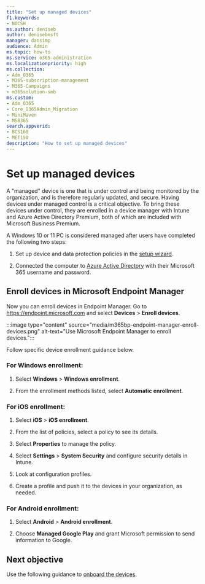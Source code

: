 ```yaml
---
title: "Set up managed devices"
f1.keywords:
- NOCSH
ms.author: deniseb
author: denisebmsft
manager: dansimp
audience: Admin
ms.topic: how-to
ms.service: o365-administration
ms.localizationpriority: high
ms.collection: 
- Adm_O365
- M365-subscription-management 
- M365-Campaigns
- m365solution-smb
ms.custom:
- Adm_O365
- Core_O365Admin_Migration
- MiniMaven
- MSB365
search.appverid:
- BCS160
- MET150
description: "How to set up managed devices"
---
```


# Set up managed devices

A "managed" device is one that is under control and being monitored by the organization, and is therefore regularly updated, and secure. Having devices under managed control is a critical objective. To bring these devices under control, they are enrolled in a device manager with Intune and Azure Active Directory Premium, both of which are included with Microsoft Business Premium. 

A Windows 10 or 11 PC is considered managed after users have completed the following two steps:

1. Set up device and data protection policies in the [setup  wizard](../business/set-up.md).

2. Connected the computer to [Azure Active Directory](../business/set-up-windows-devices.md) with their Microsoft 365 username and password. 

## Enroll devices in Microsoft Endpoint Manager

Now you can enroll devices in Endpoint Manager. Go to https://endpoint.microsoft.com and select **Devices** > **Enroll devices**. 

:::image type="content" source="media/m365bp-endpoint-manager-enroll-devices.png" alt-text="Use Microsoft Endpoint Manager to enroll devices."::: 

Follow specific device enrollment guidance below.

### For Windows enrollment:

1. Select **Windows** > **Windows enrollment**. 

2. From the enrollment methods listed, select **Automatic enrollment**.

### For iOS enrollment:

1. Select **iOS** > **iOS enrollment**.

2. From the list of policies, select a policy to see its details.

3. Select **Properties** to manage the policy.

4. Select **Settings** > **System Security** and configure security details in Intune.

5. Look at configuration profiles. 

6. Create a profile and push it to the devices in your organization, as needed.

### For Android enrollment:

1. Select **Android** > **Android enrollment**.

2. Choose **Managed Google Play** and grant Microsoft permission to send information to Google.

## Next objective

Use the following guidance to [onboard the devices](m365bp-onboard-devices-mdb.md).


